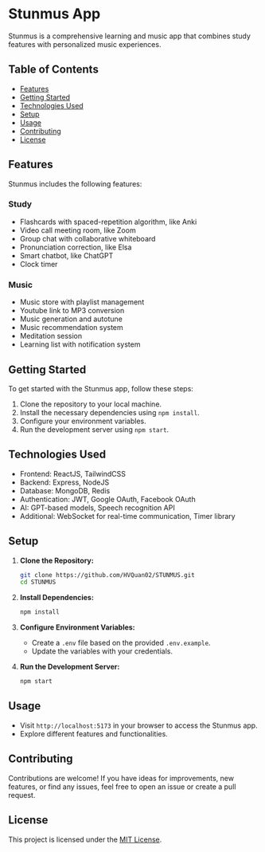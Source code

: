 # Stunmus App

Stunmus is a comprehensive learning and music app that combines study features with personalized music experiences.

## Table of Contents

- [Features](#features)
- [Getting Started](#getting-started)
- [Technologies Used](#technologies-used)
- [Setup](#setup)
- [Usage](#usage)
- [Contributing](#contributing)
- [License](#license)

## Features

Stunmus includes the following features:
### Study
- Flashcards with spaced-repetition algorithm, like Anki
- Video call meeting room, like Zoom
- Group chat with collaborative whiteboard
- Pronunciation correction, like Elsa
- Smart chatbot, like ChatGPT
- Clock timer
### Music
- Music store with playlist management
- Youtube link to MP3 conversion
- Music generation and autotune
- Music recommendation system
- Meditation session
- Learning list with notification system

## Getting Started

To get started with the Stunmus app, follow these steps:

1. Clone the repository to your local machine.
2. Install the necessary dependencies using `npm install`.
3. Configure your environment variables.
4. Run the development server using `npm start`.

## Technologies Used

- Frontend: ReactJS, TailwindCSS
- Backend: Express, NodeJS
- Database: MongoDB, Redis
- Authentication: JWT, Google OAuth, Facebook OAuth
- AI: GPT-based models, Speech recognition API
- Additional: WebSocket for real-time communication, Timer library

## Setup

1. **Clone the Repository:**
   ```bash
   git clone https://github.com/HVQuan02/STUNMUS.git
   cd STUNMUS
   ```

2. **Install Dependencies:**
   ```bash
   npm install
   ```

3. **Configure Environment Variables:**
   - Create a `.env` file based on the provided `.env.example`.
   - Update the variables with your credentials.

4. **Run the Development Server:**
   ```bash
   npm start
   ```

## Usage

- Visit `http://localhost:5173` in your browser to access the Stunmus app.
- Explore different features and functionalities.

## Contributing

Contributions are welcome! If you have ideas for improvements, new features, or find any issues, feel free to open an issue or create a pull request.

## License

This project is licensed under the [MIT License](LICENSE).
```
